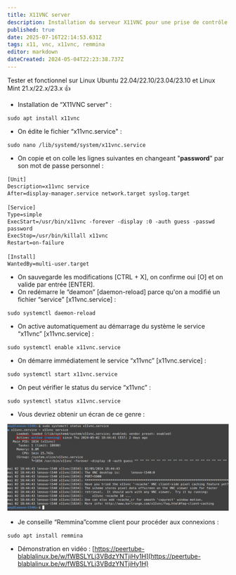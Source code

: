 ```yaml
---
title: X11VNC server
description: Installation du serveur X11VNC pour une prise de contrôle via un client comme Remmina. Testée et fonctionnelle sur Linux Ubuntu/Mint.
published: true
date: 2025-07-16T22:14:53.631Z
tags: x11, vnc, x11vnc, remmina
editor: markdown
dateCreated: 2024-05-04T22:23:38.737Z
---
```


Tester et fonctionnel sur Linux Ubuntu 22.04/22.10/23.04/23.10 et Linux Mint 21.x/22.x/23.x 👍

-   Installation de “X11VNC server" :

```plaintext
sudo apt install x11vnc
```

-   On édite le fichier “x11vnc.service" :

```plaintext
sudo nano /lib/systemd/system/x11vnc.service
```

-   On copie et on colle les lignes suivantes en changeant "**password**" par son mot de passe personnel :

```plaintext
[Unit]
Description=x11vnc service
After=display-manager.service network.target syslog.target

[Service]
Type=simple
ExecStart=/usr/bin/x11vnc -forever -display :0 -auth guess -passwd password
ExecStop=/usr/bin/killall x11vnc
Restart=on-failure

[Install]
WantedBy=multi-user.target
```

-   On sauvegarde les modifications \[CTRL + X\], on confirme oui \[O\] et on valide par entrée \[ENTER\].
-   On redémarre le “deamon” \[daemon-reload\] parce qu'on a modifié un fichier “service” \[x11vnc.service\] :

```plaintext
sudo systemctl daemon-reload
```

-   On active automatiquement au démarrage du système le service “x11vnc” \[x11vnc.service\] :

```plaintext
sudo systemctl enable x11vnc.service
```

-   On démarre immédiatement le service “x11vnc” \[x11vnc.service\] :

```plaintext
sudo systemctl start x11vnc.service
```

-   On peut vérifier le status du service “x11vnc” :

```plaintext
sudo systemctl status x11vnc.service
```

-   Vous devriez obtenir un écran de ce genre :

![](/x11vnc-service/x11vnc-service-status-running.png)

-   Je conseille “Remmina”comme client pour procéder aux connexions :

```plaintext
sudo apt install remmina
```

-   Démonstration en vidéo : [https://peertube-blablalinux.be/w/fWBSLYLj3VBdzYNTjiHy1H](https://peertube-blablalinux.be/w/fWBSLYLj3VBdzYNTjiHy1H)